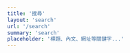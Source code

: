 ```yaml
---
title: '搜尋'
layout: 'search'
url: '/search'
summary: 'search'
placeholder: '標題、內文、網址等關鍵字...'
---
```

